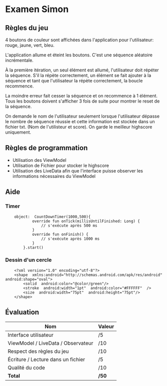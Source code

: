 # Examen Simon

## Règles du jeu

4 boutons de couleur sont affichées dans l'application pour l'utilisateur: rouge, jaune, vert, bleu.

L'application allume et éteint les boutons. C'est une séquence aléatoire incrémentale. 

À la première itération, un seul élément est allumé, l'utilisateur doit répéter la séquence. S'il la répète correctement, un élément se fait ajouter à la séquence et tant que l'utilisateur la répète correctement, la boucle recommence.

La moindre erreur fait cesser la séquence et on recommence à 1 élément. Tous les boutons doivent s'afficher 3 fois de suite pour montrer le reset de la séquence.

On demande le nom de l'utilisateur seulement lorsque l'utilisateur dépasse le nombre de séquence réussie et cette information est stockée dans un fichier txt. (Nom de l'utilisteur et score). On garde le meilleur highscore uniquement.

## Règles de programmation

* Utilisation des ViewModel
* Utilisation de Fichier pour stocker le highscore
* Utilisation des LiveData afin que l'interface puisse observer les informations nécessaires du ViewModel

## Aide

### Timer

```
	object:  CountDownTimer(1000,500){
            override fun onTick(millisUntilFinished: Long) {
	            // s'exécute après 500 ms
            }
            override fun onFinish() {
		        // s'exécute après 1000 ms
            }
        }.start()
```

### Dessin d'un cercle

```
	<?xml version="1.0" encoding="utf-8"?>
	<shape  xmlns:android="http://schemas.android.com/apk/res/android"  	android:shape="oval">
		<solid  android:color="@color/green"/>
		<stroke  android:width="1pt"  android:color="#FFFFFF"  />
		<size  android:width="75pt"  android:height="75pt"/>
	</shape>
```

## Évaluation

| Nom                                | Valeur  |
| ---------------------------------- | ------- |
| Interface utilisateur              | /5      |
| ViewModel / LiveData / Observateur | /10     |
| Respect des règles du jeu          | /10     |
| Écriture / Lecture dans un fichier | /5      |
| Qualité du code                    | /10     |
| **Total**                          | **/50** |


